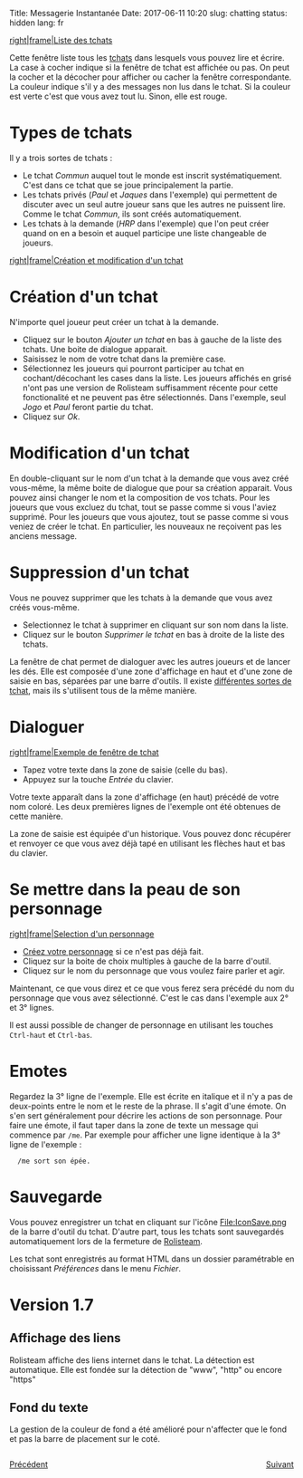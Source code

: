 Title: Messagerie Instantanée
Date: 2017-06-11 10:20
slug: chatting
status: hidden
lang: fr

[right\|frame\|Liste des tchats](/File:TchatsList.png "wikilink")

Cette fenêtre liste tous les [tchats](/Tchat "wikilink") dans lesquels
vous pouvez lire et écrire. La case à cocher indique si la fenêtre de
tchat est affichée ou pas. On peut la cocher et la décocher pour
afficher ou cacher la fenêtre correspondante. La couleur indique s\'il y
a des messages non lus dans le tchat. Si la couleur est verte c\'est que
vous avez tout lu. Sinon, elle est rouge.

Types de tchats
===============

Il y a trois sortes de tchats :

-   Le tchat *Commun* auquel tout le monde est inscrit systématiquement.
    C\'est dans ce tchat que se joue principalement la partie.
-   Les tchats privés (*Paul* et *Jaques* dans l\'exemple) qui
    permettent de discuter avec un seul autre joueur sans que les autres
    ne puissent lire. Comme le tchat *Commun*, ils sont créés
    automatiquement.
-   Les tchats à la demande (*HRP* dans l\'exemple) que l\'on peut créer
    quand on en a besoin et auquel participe une liste changeable de
    joueurs.

[right\|frame\|Création et modification d\'un
tchat](/File:NouveauTchat.png "wikilink")

Création d\'un tchat
====================

N\'importe quel joueur peut créer un tchat à la demande.

-   Cliquez sur le bouton *Ajouter un tchat* en bas à gauche de la liste
    des tchats. Une boite de dialogue apparait.
-   Saisissez le nom de votre tchat dans la première case.
-   Sélectionnez les joueurs qui pourront participer au tchat en
    cochant/décochant les cases dans la liste. Les joueurs affichés en
    grisé n\'ont pas une version de Rolisteam suffisamment récente pour
    cette fonctionalité et ne peuvent pas être sélectionnés. Dans
    l\'exemple, seul *Jogo* et *Paul* feront partie du tchat.
-   Cliquez sur *Ok*.

Modification d\'un tchat
========================

En double-cliquant sur le nom d\'un tchat à la demande que vous avez
créé vous-même, la même boite de dialogue que pour sa création apparait.
Vous pouvez ainsi changer le nom et la composition de vos tchats. Pour
les joueurs que vous excluez du tchat, tout se passe comme si vous
l\'aviez supprimé. Pour les joueurs que vous ajoutez, tout se passe
comme si vous veniez de créer le tchat. En particulier, les nouveaux ne
reçoivent pas les anciens message.

Suppression d\'un tchat
=======================

Vous ne pouvez supprimer que les tchats à la demande que vous avez créés
vous-même.

-   Selectionnez le tchat à supprimer en cliquant sur son nom dans la
    liste.
-   Cliquez sur le bouton *Supprimer le tchat* en bas à droite de la
    liste des tchats.

La fenêtre de chat permet de dialoguer avec les autres joueurs et de
lancer les dés. Elle est composée d\'une zone d\'affichage en haut et
d\'une zone de saisie en bas, séparées par une barre d\'outils. Il
existe [différentes sortes de
tchat](/Tchats#Types_de_tchats "wikilink"), mais ils s\'utilisent tous
de la même manière.

Dialoguer
=========

[right\|frame\|Exemple de fenêtre de tchat](/File:Tchat.png "wikilink")

-   Tapez votre texte dans la zone de saisie (celle du bas).
-   Appuyez sur la touche *Entrée* du clavier.

Votre texte apparaît dans la zone d\'affichage (en haut) précédé de
votre nom coloré. Les deux premières lignes de l\'exemple ont été
obtenues de cette manière.

La zone de saisie est équipée d\'un historique. Vous pouvez donc
récupérer et renvoyer ce que vous avez déjà tapé en utilisant les
flèches haut et bas du clavier.

Se mettre dans la peau de son personnage
========================================

[right\|frame\|Selection d\'un
personnage](/File:SelectionPerso.png "wikilink")

-   [Créez votre
    personnage](/Joueurs_connectés#Créer_un_personnage "wikilink") si ce
    n\'est pas déjà fait.
-   Cliquez sur la boite de choix multiples à gauche de la barre
    d\'outil.
-   Cliquez sur le nom du personnage que vous voulez faire parler et
    agir.

Maintenant, ce que vous direz et ce que vous ferez sera précédé du nom
du personnage que vous avez sélectionné. C\'est le cas dans l\'exemple
aux 2° et 3° lignes.

Il est aussi possible de changer de personnage en utilisant les touches
`Ctrl-haut` et `Ctrl-bas`.

Emotes
======

Regardez la 3° ligne de l\'exemple. Elle est écrite en italique et il
n\'y a pas de deux-points entre le nom et le reste de la phrase. Il
s\'agit d\'une émote. On s\'en sert généralement pour décrire les
actions de son personnage. Pour faire une émote, il faut taper dans la
zone de texte un message qui commence par `/me`. Par exemple pour
afficher une ligne identique à la 3° ligne de l\'exemple :

`  /me sort son épée.`

Sauvegarde
==========

Vous pouvez enregistrer un tchat en cliquant sur l\'icône
[<File:IconSave.png>](/File:IconSave.png "wikilink") de la barre
d\'outil du tchat. D\'autre part, tous les tchats sont sauvegardés
automatiquement lors de la fermeture de
[Rolisteam](/Rolisteam "wikilink").

Les tchat sont enregistrés au format HTML dans un dossier paramétrable
en choisissant *Préférences* dans le menu *Fichier*.

Version 1.7
===========

Affichage des liens
-------------------

Rolisteam affiche des liens internet dans le tchat. La détection est
automatique. Elle est fondée sur la détection de \"www\", \"http\" ou
encore \"https\"

Fond du texte
-------------

La gestion de la couleur de fond a été amélioré pour n\'affecter que le
fond et pas la barre de placement sur le coté.


<p style="text-align: left; width:49%; display: inline-block;"><a href="/fr/connected.html">Précédent</a></p>
<p style="text-align: right; width:50%;  display: inline-block;"><a href="/fr/resources.html">Suivant</a></p>
